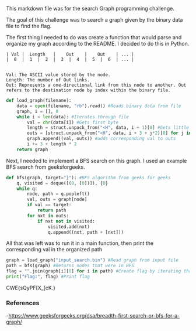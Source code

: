 This markdown file was for the search Graph programming challenge.

The goal of this challenge was to search a graph given by the binary data file to find the flag.

The first thing I needed to do was create a function that would parse and organize my graph according to the README. I decided to do this in Python.
```
| Val |  Length   |    Out    |    Out    | ... |
|  0  |  1  |  2  |  3  |  4  |  5  |  6  | ... |


Val: The ASCII value stored by the node.
Length: The number of Out links.
Out: Represents a one-directional link from this node to another. Out refers to the destination node by index within the binary file.
```

```python
def load_graph(filename):
    data = open(filename, "rb").read() #Reads binary data from file 
    graph, i = [], 0
    while i < len(data): #Iterates through file
        val = chr(data[i]) #Gets first byte
        length = struct.unpack_from("<H", data, i + 1)[0] #Gets little endian 2 byte integer
        outs = [struct.unpack_from("<H", data, i + 3 + j*2)[0] for j in range(length)] #Gets little endian 2 byte integer for both outs
        graph.append((val, outs)) #adds corresponding val to outs
        i += 3 + length * 2
    return graph
```

Next, I needed to implement a BFS search on this graph. I used an example BFS search from geeksforgeeks.

```python
def bfs(graph, target="}"): #BFS algorithm from geeks for geeks
    q, visited = deque([(0, [0])]), {0}
    while q:
        node, path = q.popleft()
        val, outs = graph[node]
        if val == target:
            return path
        for nxt in outs:
            if nxt not in visited:
                visited.add(nxt)
                q.append((nxt, path + [nxt]))
```

All that was left was to run it in a main function, then print the corresponding val in the organized path

```python
graph = load_graph("input_search.bin") #Read graph from input file
path = bfs(graph) #Returns nodes that were in BFS
flag = "".join(graph[i][0] for i in path) #Create flag by iterating through each node and getting val
print("Flag:", flag) #Print flag
```

CWE{sQyPF[X_[cK.}

### References 
-https://www.geeksforgeeks.org/dsa/breadth-first-search-or-bfs-for-a-graph/
